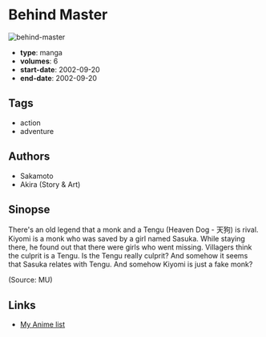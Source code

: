 # Behind Master

![behind-master](https://cdn.myanimelist.net/images/manga/2/31901.jpg)

-   **type**: manga
-   **volumes**: 6
-   **start-date**: 2002-09-20
-   **end-date**: 2002-09-20

## Tags

-   action
-   adventure

## Authors

-   Sakamoto
-   Akira (Story & Art)

## Sinopse

There's an old legend that a monk and a Tengu (Heaven Dog - 天狗) is rival. Kiyomi is a monk who was saved by a girl named Sasuka. While staying there, he found out that there were girls who went missing. Villagers think the culprit is a Tengu. Is the Tengu really culprit? And somehow it seems that Sasuka relates with Tengu. And somehow Kiyomi is just a fake monk?

(Source: MU)

## Links

-   [My Anime list](https://myanimelist.net/manga/20260/Behind_Master)
